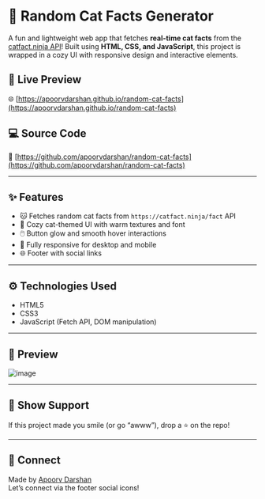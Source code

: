 # 🐾 Random Cat Facts Generator

A fun and lightweight web app that fetches **real-time cat facts** from the [catfact.ninja API](https://catfact.ninja/fact)! Built using **HTML, CSS, and JavaScript**, this project is wrapped in a cozy UI with responsive design and interactive elements.

## 🔗 Live Preview

🌐 [https://apoorvdarshan.github.io/random-cat-facts](https://apoorvdarshan.github.io/random-cat-facts)

## 💻 Source Code

📂 [https://github.com/apoorvdarshan/random-cat-facts](https://github.com/apoorvdarshan/random-cat-facts)

---

## ✨ Features

- 🐱 Fetches random cat facts from `https://catfact.ninja/fact` API  
- 🎨 Cozy cat-themed UI with warm textures and font  
- 🖱️ Button glow and smooth hover interactions  
- 📱 Fully responsive for desktop and mobile  
- 🌐 Footer with social links

---

## ⚙️ Technologies Used

- HTML5  
- CSS3  
- JavaScript (Fetch API, DOM manipulation)

---

## 📸 Preview

![image](https://github.com/user-attachments/assets/b17334b6-b3ed-4833-8f57-5c05b9d52a3f)

---

## 🙌 Show Support

If this project made you smile (or go “awww”), drop a ⭐ on the repo!

---

## 💬 Connect

Made by [Apoorv Darshan](https://github.com/apoorvdarshan)  
Let’s connect via the footer social icons!
